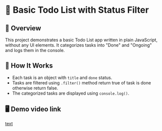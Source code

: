 # 📝 Basic Todo List with Status Filter

## 📌 Overview
This project demonstrates a basic Todo List app written in plain JavaScript, without any UI elements. It categorizes tasks into "Done" and "Ongoing" and logs them in the console.

## 🚀 How It Works
- Each task is an object with `title` and `done` status.
- Tasks are filtered using `.filter()` method return true of task is done otherwise return false.
- The categorized tasks are displayed using `console.log()`.

## 🖥️ Demo video link
[text](https://www.loom.com/share/c826b1e5b3ce46e18dae98affa1dd8f7?sid=b02d628a-2218-4d5c-9c4b-d7529068b9ec)